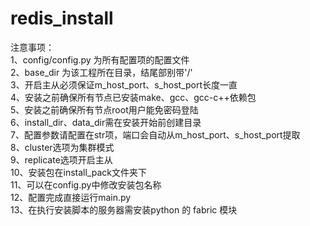 # redis_install

注意事项：</br>
1、config/config.py 为所有配置项的配置文件</br>
2、base_dir 为该工程所在目录，结尾部别带'/'</br>
3、开启主从必须保证m_host_port、s_host_port长度一直</br>
4、安装之前确保所有节点已安装make、gcc、gcc-c++依赖包</br>
5、安装之前确保所有节点root用户能免密码登陆</br>
6、install_dir、data_dir需在安装开始前创建目录</br>
7、配置参数请配置在str项，端口会自动从m_host_port、s_host_port提取</br>
8、cluster选项为集群模式</br>
9、replicate选项开启主从</br>
10、安装包在install_pack文件夹下</br>
11、可以在config.py中修改安装包名称</br>
12、配置完成直接运行main.py</br>
13、在执行安装脚本的服务器需安装python 的 fabric 模块</br>
